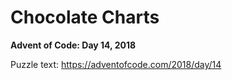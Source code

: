 # Chocolate Charts

**Advent of Code: Day 14, 2018**

Puzzle text: <https://adventofcode.com/2018/day/14>
